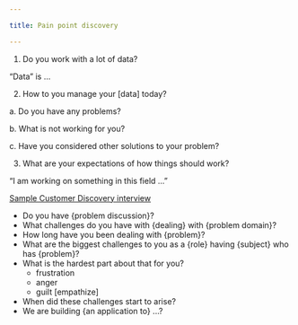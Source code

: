 ```yaml
---

title: Pain point discovery

---
```


1. Do you work with a lot of data?

“Data” is ...

2. How to you manage your [data] today?

  a. Do you have any problems?

  b. What is not working for you?

  c. Have you considered other solutions to your problem?

3. What are your expectations of how things should work?

“I am working on something in this field ...”

[Sample Customer
Discovery interview ](https://soundcloud.com/foundingfreedom/sample-customer-discoverydevelopment-problem-interview)

  - Do you have {problem discussion}?
  - What challenges do you have with {dealing} with {problem domain}?
  - How long have you been dealing with {problem}?
  - What are the biggest challenges to you as a {role} having {subject} who has
    {problem}?
  - What is the hardest part about that for you?
    - frustration
    - anger
    - guilt
    [empathize]
  - When did these challenges start to arise?
  - We are building {an application to} ...?



